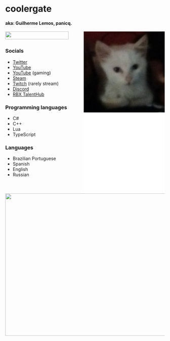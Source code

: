 # coolergate
#### aka: Guilherme Lemos, panicq.

<div align="left">
		<img height="25px" width="200px" src="https://img.shields.io/badge/cheater!!!!-red"/>
	<img height="256px" width="256px" src="channel_profile.jpg" align="right"/>
	<img height="256px" width="256px" src="snake_nobg.png" align="right"/>
</div>

### Socials

- [Twitter](https://twitter.com/coolergate1)
- [YouTube](https://www.youtube.com/@coolergate)
- [YouTube](https://www.youtube.com/@panicq) (gaming)
- [Steam](https://steamcommunity.com/id/panicq)
- [Twitch](https://www.twitch.tv/coolergate) (rarely stream)
- [Discord](https://discord.gg/ms2tNwgb4Y)
- [RBX TalentHub](https://talent.roblox.com/creators/83009214)

### Programming languages

- C#
- C++
- Lua
- TypeScript

### Languages

- Brazilian Portuguese
- Spanish
- English
- Russian

<p align="center">
 <img src="cat_explode.gif" align="center" height="450px" width="900px" />
</p>
